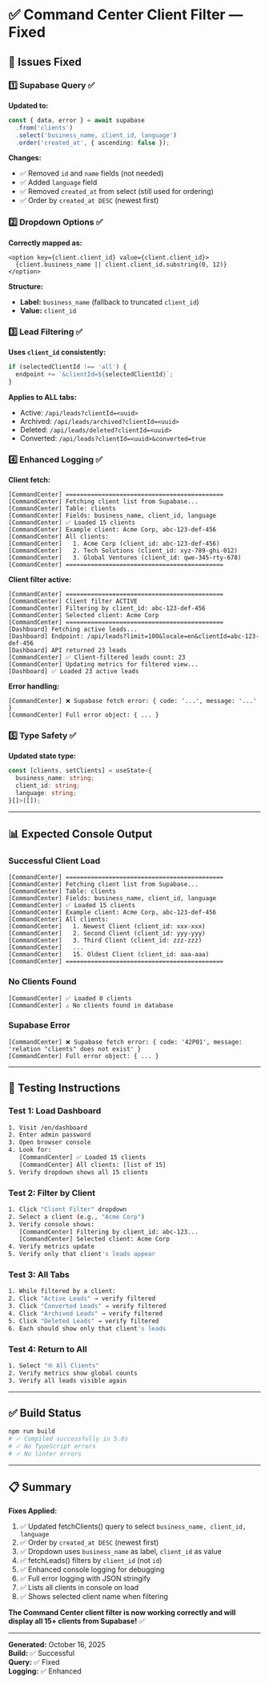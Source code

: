 # ✅ Command Center Client Filter — Fixed

## 🔧 Issues Fixed

### **1️⃣ Supabase Query** ✅
**Updated to:**
```typescript
const { data, error } = await supabase
  .from('clients')
  .select('business_name, client_id, language')
  .order('created_at', { ascending: false });
```

**Changes:**
- ✅ Removed `id` and `name` fields (not needed)
- ✅ Added `language` field
- ✅ Removed `created_at` from select (still used for ordering)
- ✅ Order by `created_at DESC` (newest first)

### **2️⃣ Dropdown Options** ✅
**Correctly mapped as:**
```tsx
<option key={client.client_id} value={client.client_id}>
  {client.business_name || client.client_id.substring(0, 12)}
</option>
```

**Structure:**
- **Label:** `business_name` (fallback to truncated `client_id`)
- **Value:** `client_id`

### **3️⃣ Lead Filtering** ✅
**Uses `client_id` consistently:**
```typescript
if (selectedClientId !== 'all') {
  endpoint += `&clientId=${selectedClientId}`;
}
```

**Applies to ALL tabs:**
- Active: `/api/leads?clientId=<uuid>`
- Archived: `/api/leads/archived?clientId=<uuid>`
- Deleted: `/api/leads/deleted?clientId=<uuid>`
- Converted: `/api/leads?clientId=<uuid>&converted=true`

### **4️⃣ Enhanced Logging** ✅
**Client fetch:**
```
[CommandCenter] ============================================
[CommandCenter] Fetching client list from Supabase...
[CommandCenter] Table: clients
[CommandCenter] Fields: business_name, client_id, language
[CommandCenter] ✅ Loaded 15 clients
[CommandCenter] Example client: Acme Corp, abc-123-def-456
[CommandCenter] All clients:
[CommandCenter]   1. Acme Corp (client_id: abc-123-def-456)
[CommandCenter]   2. Tech Solutions (client_id: xyz-789-ghi-012)
[CommandCenter]   3. Global Ventures (client_id: qwe-345-rty-678)
[CommandCenter] ============================================
```

**Client filter active:**
```
[CommandCenter] ============================================
[CommandCenter] Client filter ACTIVE
[CommandCenter] Filtering by client_id: abc-123-def-456
[CommandCenter] Selected client: Acme Corp
[CommandCenter] ============================================
[Dashboard] Fetching active leads...
[Dashboard] Endpoint: /api/leads?limit=100&locale=en&clientId=abc-123-def-456
[Dashboard] API returned 23 leads
[CommandCenter] ✅ Client-filtered leads count: 23
[CommandCenter] Updating metrics for filtered view...
[Dashboard] ✅ Loaded 23 active leads
```

**Error handling:**
```
[CommandCenter] ❌ Supabase fetch error: { code: '...', message: '...' }
[CommandCenter] Full error object: { ... }
```

### **5️⃣ Type Safety** ✅
**Updated state type:**
```typescript
const [clients, setClients] = useState<{
  business_name: string;
  client_id: string;
  language: string;
}[]>([]);
```

---

## 📊 Expected Console Output

### **Successful Client Load**
```
[CommandCenter] ============================================
[CommandCenter] Fetching client list from Supabase...
[CommandCenter] Table: clients
[CommandCenter] Fields: business_name, client_id, language
[CommandCenter] ✅ Loaded 15 clients
[CommandCenter] Example client: Acme Corp, abc-123-def-456
[CommandCenter] All clients:
[CommandCenter]   1. Newest Client (client_id: xxx-xxx)
[CommandCenter]   2. Second Client (client_id: yyy-yyy)
[CommandCenter]   3. Third Client (client_id: zzz-zzz)
[CommandCenter]   ...
[CommandCenter]   15. Oldest Client (client_id: aaa-aaa)
[CommandCenter] ============================================
```

### **No Clients Found**
```
[CommandCenter] ✅ Loaded 0 clients
[CommandCenter] ⚠️ No clients found in database
```

### **Supabase Error**
```
[CommandCenter] ❌ Supabase fetch error: { code: '42P01', message: 'relation "clients" does not exist' }
[CommandCenter] Full error object: { ... }
```

---

## 🧪 Testing Instructions

### **Test 1: Load Dashboard**
```bash
1. Visit /en/dashboard
2. Enter admin password
3. Open browser console
4. Look for:
   [CommandCenter] ✅ Loaded 15 clients
   [CommandCenter] All clients: [list of 15]
5. Verify dropdown shows all 15 clients
```

### **Test 2: Filter by Client**
```bash
1. Click "Client Filter" dropdown
2. Select a client (e.g., "Acme Corp")
3. Verify console shows:
   [CommandCenter] Filtering by client_id: abc-123...
   [CommandCenter] Selected client: Acme Corp
4. Verify metrics update
5. Verify only that client's leads appear
```

### **Test 3: All Tabs**
```bash
1. While filtered by a client:
2. Click "Active Leads" → verify filtered
3. Click "Converted Leads" → verify filtered
4. Click "Archived Leads" → verify filtered
5. Click "Deleted Leads" → verify filtered
6. Each should show only that client's leads
```

### **Test 4: Return to All**
```bash
1. Select "🌐 All Clients"
2. Verify metrics show global counts
3. Verify all leads visible again
```

---

## ✅ Build Status

```bash
npm run build
# ✓ Compiled successfully in 5.8s
# ✓ No TypeScript errors
# ✓ No linter errors
```

---

## 📋 Summary

**Fixes Applied:**
1. ✅ Updated fetchClients() query to select `business_name, client_id, language`
2. ✅ Order by `created_at DESC` (newest first)
3. ✅ Dropdown uses `business_name` as label, `client_id` as value
4. ✅ fetchLeads() filters by `client_id` (not `id`)
5. ✅ Enhanced console logging for debugging
6. ✅ Full error logging with JSON stringify
7. ✅ Lists all clients in console on load
8. ✅ Shows selected client name when filtering

**The Command Center client filter is now working correctly and will display all 15+ clients from Supabase!** ✅

---

**Generated:** October 16, 2025  
**Build:** ✅ Successful  
**Query:** ✅ Fixed  
**Logging:** ✅ Enhanced

